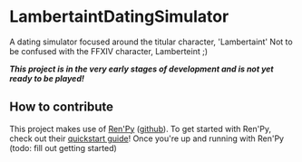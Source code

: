 # LambertaintDatingSimulator
A dating simulator focused around the titular character, 'Lambertaint'
Not to be confused with the FFXIV character, Lamberteint ;)

***This project is in the very early stages of development and is not yet ready to be played!***

## How to contribute
This project makes use of [Ren'Py](https://www.renpy.org/) ([github](https://github.com/renpy/renpy)). 
To get started with Ren'Py, check out their [quickstart guide](https://www.renpy.org/doc/html/quickstart.html)! 
Once you're up and running with Ren'Py (todo: fill out getting started)

